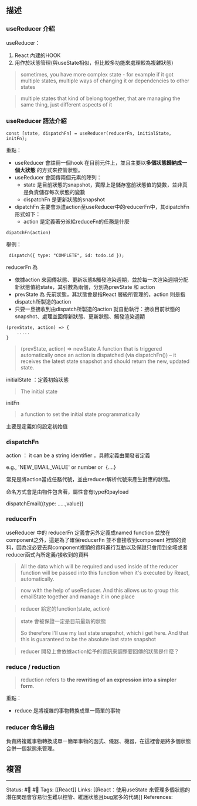## 描述


### useReducer 介紹
useReducer：
1. React 內建的HOOK
2. 用作於狀態管理(與useState相似，但比較多功能來處理較為複雜狀態)


> sometimes, you have more complex state - for example if it got multiple states, multiple ways of changing it or dependencies to other states


> multiple states that kind of belong together, that are managing the same thing, just different aspects of it

### useReducer 語法介紹


```
const [state, dispatchFn] = useReducer(reducerFn, initialState, initFn);
```

重點：
- useReducer 會註冊一個hook 在目前元件上，並且主要以**多個狀態歸納成一個大狀態** 的方式來控管狀態。
- useReducer 會回傳兩個元素的陣列：
	- state 是目前狀態的snapshot，實際上是儲存當前狀態值的變數，並非真是負責儲存每次狀態的變數
	- dispatchFn 是更新狀態的snapshot
- dipatchFn 主要會派遣action至useReducer中的reducerFn中，其dipatchFn形式如下：
	- action 是定義著分派給reduceFn的任務是什麼
```
dipatchFn(action)
```

舉例：
```
 dispatch({ type: "COMPLETE", id: todo.id });
```

reducerFn 為 
- 依據action 來回傳狀態、更新狀態&觸發渲染週期，並於每一次渲染週期分配新狀態值給state，其引數為兩個，分別為prevState 和 action
- prevState 為 先前狀態，其狀態會是指React 層級所管理的，action 則是指dispatch所製造的action
- 只要一旦接收到由dispatch所製造的action 就自動執行：接收目前狀態的snapshot、處理並回傳新狀態、更新狀態、觸發渲染週期

```
(prevState, action) => {
	.....
}
```



 >(prevState, action) => newState
> A function that is triggered automatically once an action is dispatched (via dispatchFn()) – it receives the latest state snapshot and should return the new, updated state.


initialState ：定義初始狀態
> The initial state

initFn
> a function to set the initial state programmatically

主要是定義如何設定初始值


### dispatchFn

action ： it can be a string identifier ，具體定義由開發者定義

e.g., 'NEW_EMAIL_VALUE' or number or  {....}

  

常見是將action當成任務代號，並由reducer解析代號來產生對應的狀態。

  

命名方式會是由物件包含著，屬性會有type和payload

dispatchEmail({type: .....,value})


### reducerFn

useReducer 中的 reducerFn 定義會另外定義成named function 並放在component之外，這是為了確保reducerFn 並不會接收到component 裡頭的資料，因為沒必要去與component裡頭的資料進行互動以及保證只會用到全域或者reducer函式內所定義/接收到的資料

  

> All the data which will be required and used inside of the reducer function will be passed into this function when it's executed by React, automatically.


> now with the help of useReducer. And this allows us to group this emailState together and manage it in one place




> reducer 給定的function(state, action)

> state 會被保證一定是目前最新的狀態
>
> So therefore I'll use my last state snapshot, which i get here. And that this is guaranteed to be the absolute last state snapshot

> reducer 開發上會依據action給予的資訊來調整要回傳的狀態是什麼？




### reduce / reduction
> reduction refers to **the rewriting of an expression into a simpler form**.

重點：
- reduce 是將複雜的事物轉換成單一簡單的事物

### reducer 命名緣由
負責將複雜事物轉換成單一簡單事物的函式、儀器、機器，在這裡會是將多個狀態合併一個狀態來管理。

## 複習


---
Status: #🌱 #📓 
Tags:
[[React]]
Links:
[[React：使用useState 來管理多個狀態的潛在問題會容易衍生難以控管、維護狀態且bug眾多的代碼]]
References:
